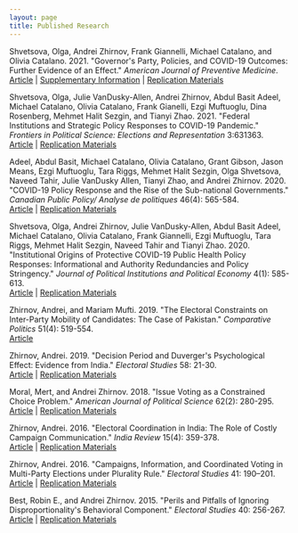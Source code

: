 ```yaml
---
layout: page
title: Published Research
---
```

Shvetsova, Olga, Andrei Zhirnov, Frank Giannelli, Michael Catalano, and Olivia Catalano. 2021. "Governor's Party, Policies, and COVID-19 Outcomes: Further Evidence of an Effect." *American Journal of Preventive Medicine*.
[Article](https://doi.org/10.1016/j.amepre.2021.09.003) | [Supplementary Information](https://github.com/andreizhirnov/governors-PPI-cases/blob/main/Governors-PPI-cases-supplementary-information.pdf) | [Replication Materials](https://github.com/andreizhirnov/governors-PPI-cases/)

Shvetsova, Olga, Julie VanDusky-Allen, Andrei Zhirnov, Abdul Basit Adeel, Michael Catalano, Olivia Catalano, Frank Gianelli, Ezgi Muftuoglu, Dina Rosenberg, Mehmet Halit Sezgin, and Tianyi Zhao. 2021. "Federal Institutions and Strategic Policy Responses to COVID-19 Pandemic." *Frontiers in Political Science: Elections and Representation* 3:631363.  
[Article](https://doi.org/10.3389/fpos.2021.631363) | [Replication Materials](/files/Shvetsova-et-al-2021.zip)

Adeel, Abdul Basit, Michael Catalano, Olivia Catalano, Grant Gibson, Jason Means, Ezgi Muftuoglu, Tara Riggs, Mehmet Halit Sezgin, Olga Shvetsova, Naveed Tahir, Julie VanDusky Allen, Tianyi Zhao, and Andrei Zhirnov. 2020. "COVID-19 Policy Response and the Rise of the Sub-national Governments." *Canadian Public Policy/ Analyse de politiques* 46(4): 565-584.  
[Article](https://doi.org/10.3138/cpp.2020-101) | [Replication Materials](/files/Adeel-et-al-2020.zip)

Shvetsova, Olga, Andrei Zhirnov, Julie VanDusky-Allen, Abdul Basit Adeel, Michael Catalano, Olivia Catalano, Frank Giannelli, Ezgi Muftuoglu, Tara Riggs, Mehmet Halit Sezgin, Naveed Tahir and Tianyi Zhao. 2020. "Institutional Origins of Protective COVID-19 Public Health Policy Responses: Informational and Authority Redundancies and Policy Stringency." *Journal of Political Institutions and Political Economy* 4(1): 585-613.  
[Article](https://dx.doi.org/10.1561/113.00000023) | [Replication Materials](/files/Shvetsova-et-al-2020.zip)
 
Zhirnov, Andrei, and Mariam Mufti. 2019. "The Electoral Constraints on Inter-Party Mobility of Candidates: The Case of Pakistan." *Comparative Politics* 51(4): 519-554.  
[Article](https://doi.org/10.5129/001041519X15647434970045)

Zhirnov, Andrei. 2019. "Decision Period and Duverger's Psychological Effect: Evidence from India." *Electoral Studies* 58: 21-30.  
[Article](https://doi.org/10.1016/j.electstud.2019.01.004) | [Replication Materials](https://doi.org/10.7910/DVN/86NAB3)

Moral, Mert, and Andrei Zhirnov. 2018. "Issue Voting as a Constrained Choice Problem." *American Journal of Political Science* 62(2): 280-295.  
[Article](https://dx.doi.org/10.1111/ajps.12342) | [Replication Materials](https://doi.org/10.7910/DVN/QO6EMT)

Zhirnov, Andrei. 2016. "Electoral Coordination in India: The Role of Costly Campaign Communication." *India Review* 15(4): 359-378.  
[Article](https://dx.doi.org/10.1080/14736489.2016.1235937) | [Replication Materials](/files/Zhirnov-2016-India.zip)

Zhirnov, Andrei. 2016. "Campaigns, Information, and Coordinated Voting in Multi-Party Elections under Plurality Rule." *Electoral Studies* 41: 190–201.  
[Article](https://dx.doi.org/10.1016/j.electstud.2016.01.002) | [Replication Materials](/files/Zhirnov-2016.zip)

Best, Robin E., and Andrei Zhirnov. 2015. "Perils and Pitfalls of Ignoring Disproportionality's Behavioral Component." *Electoral Studies* 40: 256-267.  
[Article](https://dx.doi.org/10.1016/j.electstud.2015.09.010) | [Replication Materials](/files/Best-Zhirnov-2015.zip)